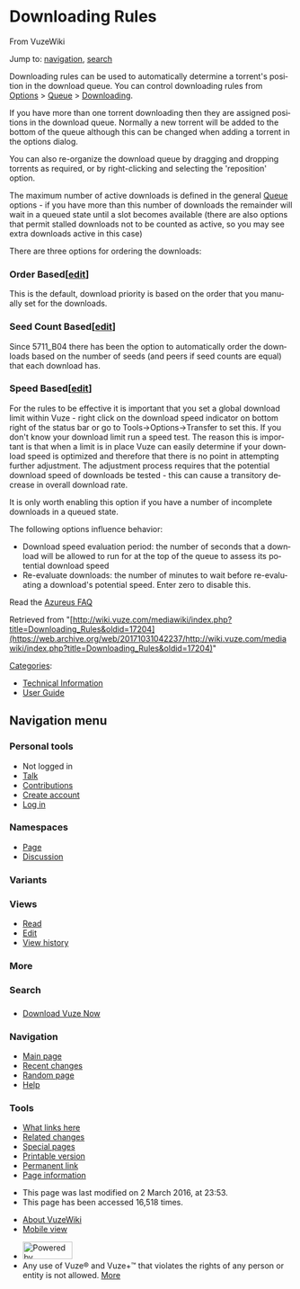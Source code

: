 <div id="mw-page-base" class="noprint">

</div>

<div id="mw-head-base" class="noprint">

</div>

<div id="content" class="mw-body" role="main">

<span id="top"></span>

<div class="mw-indicators">

</div>

# Downloading Rules

<div id="bodyContent" class="mw-body-content">

<div id="siteSub">

From VuzeWiki

</div>

<div id="contentSub">

</div>

<div id="jump-to-nav" class="mw-jump">

Jump to: [navigation](#mw-head), [search](#p-search)

</div>

<div id="mw-content-text" class="mw-content-ltr" lang="en" dir="ltr">

Downloading rules can be used to automatically determine a torrent's
position in the download queue. You can control downloading rules from
[Options](/web/20171031042237/http://wiki.vuze.com/w/UG_Options "UG Options")
\>
[Queue](/web/20171031042237/http://wiki.vuze.com/w/UG_Options#Queue_options "UG Options")
\>
[Downloading](/web/20171031042237/http://wiki.vuze.com/w/UG_Options#Downloading "UG Options").

If you have more than one torrent downloading then they are assigned
positions in the download queue. Normally a new torrent will be added to
the bottom of the queue although this can be changed when adding a
torrent in the options dialog.

You can also re-organize the download queue by dragging and dropping
torrents as required, or by right-clicking and selecting the
'reposition' option.

The maximum number of active downloads is defined in the general
[Queue](/web/20171031042237/http://wiki.vuze.com/w/UG_Options#Queue_options "UG Options")
options - if you have more than this number of downloads the remainder
will wait in a queued state until a slot becomes available (there are
also options that permit stalled downloads not to be counted as active,
so you may see extra downloads active in this case)

There are three options for ordering the downloads:

### <span id="Order_Based" class="mw-headline">Order Based</span><span class="mw-editsection"><span class="mw-editsection-bracket">\[</span>[edit](/web/20171031042237/http://wiki.vuze.com/mediawiki/index.php?title=Downloading_Rules&action=edit&section=1 "Edit section: Order Based")<span class="mw-editsection-bracket">\]</span></span>

This is the default, download priority is based on the order that you
manually set for the downloads.

### <span id="Seed_Count_Based" class="mw-headline">Seed Count Based</span><span class="mw-editsection"><span class="mw-editsection-bracket">\[</span>[edit](/web/20171031042237/http://wiki.vuze.com/mediawiki/index.php?title=Downloading_Rules&action=edit&section=2 "Edit section: Seed Count Based")<span class="mw-editsection-bracket">\]</span></span>

Since 5711_B04 there has been the option to automatically order the
downloads based on the number of seeds (and peers if seed counts are
equal) that each download has.

### <span id="Speed_Based" class="mw-headline">Speed Based</span><span class="mw-editsection"><span class="mw-editsection-bracket">\[</span>[edit](/web/20171031042237/http://wiki.vuze.com/mediawiki/index.php?title=Downloading_Rules&action=edit&section=3 "Edit section: Speed Based")<span class="mw-editsection-bracket">\]</span></span>

For the rules to be effective it is important that you set a global
download limit within Vuze - right click on the download speed indicator
on bottom right of the status bar or go to Tools->Options->Transfer to
set this. If you don't know your download limit run a speed test. The
reason this is important is that when a limit is in place Vuze can
easily determine if your download speed is optimized and therefore that
there is no point in attempting further adjustment. The adjustment
process requires that the potential download speed of downloads be
tested - this can cause a transitory decrease in overall download rate.

It is only worth enabling this option if you have a number of incomplete
downloads in a queued state.

The following options influence behavior:

-   Download speed evaluation period: the number of seconds that a
    download will be allowed to run for at the top of the queue to
    assess its potential download speed
-   Re-evaluate downloads: the number of minutes to wait before
    re-evaluating a download's potential speed. Enter zero to disable
    this.

<span class="small">Read the [Azureus
FAQ](/web/20171031042237/http://wiki.vuze.com/w/Azureus_FAQ "Azureus FAQ")</span>

</div>

<div class="printfooter">

Retrieved from
"[http://wiki.vuze.com/mediawiki/index.php?title=Downloading_Rules&oldid=17204](https://web.archive.org/web/20171031042237/http://wiki.vuze.com/mediawiki/index.php?title=Downloading_Rules&oldid=17204)"

</div>

<div id="catlinks" class="catlinks" mw="interface">

<div id="mw-normal-catlinks" class="mw-normal-catlinks">

[Categories](/web/20171031042237/http://wiki.vuze.com/w/Special:Categories "Special:Categories"):

-   [Technical
    Information](/web/20171031042237/http://wiki.vuze.com/w/Category:Technical_Information "Category:Technical Information")
-   [User
    Guide](/web/20171031042237/http://wiki.vuze.com/w/Category:User_Guide "Category:User Guide")

</div>

</div>

<div class="visualClear">

</div>

</div>

</div>

<div id="mw-navigation">

## Navigation menu

<div id="mw-head">

<div id="p-personal" role="navigation"
aria-labelledby="p-personal-label">

### Personal tools

-   <span id="pt-anonuserpage">Not logged in</span>
-   <span
    id="pt-anontalk">[Talk](/web/20171031042237/http://wiki.vuze.com/w/Special:MyTalk "Discussion about edits from this IP address [n]")</span>
-   <span
    id="pt-anoncontribs">[Contributions](/web/20171031042237/http://wiki.vuze.com/w/Special:MyContributions "A list of edits made from this IP address [y]")</span>
-   <span id="pt-createaccount">[Create
    account](/web/20171031042237/http://wiki.vuze.com/mediawiki/index.php?title=Special:CreateAccount&returnto=Downloading+Rules "You are encouraged to create an account and log in; however, it is not mandatory")</span>
-   <span id="pt-login">[Log
    in](/web/20171031042237/http://wiki.vuze.com/mediawiki/index.php?title=Special:UserLogin&returnto=Downloading+Rules "You are encouraged to log in; however, it is not mandatory [o]")</span>

</div>

<div id="left-navigation">

<div id="p-namespaces" class="vectorTabs" role="navigation"
aria-labelledby="p-namespaces-label">

### Namespaces

-   <span
    id="ca-nstab-main">[Page](/web/20171031042237/http://wiki.vuze.com/w/Downloading_Rules "View the content page [c]")</span>
-   <span
    id="ca-talk">[Discussion](/web/20171031042237/http://wiki.vuze.com/mediawiki/index.php?title=Talk:Downloading_Rules&action=edit&redlink=1 "Discussion about the content page [t]")</span>

</div>

<div id="p-variants" class="vectorMenu emptyPortlet" role="navigation"
aria-labelledby="p-variants-label">

### Variants[](#)

<div class="menu">

</div>

</div>

</div>

<div id="right-navigation">

<div id="p-views" class="vectorTabs" role="navigation"
aria-labelledby="p-views-label">

### Views

-   <span
    id="ca-view">[Read](/web/20171031042237/http://wiki.vuze.com/w/Downloading_Rules)</span>
-   <span
    id="ca-edit">[Edit](/web/20171031042237/http://wiki.vuze.com/mediawiki/index.php?title=Downloading_Rules&action=edit "Edit this page [e]")</span>
-   <span id="ca-history">[View
    history](/web/20171031042237/http://wiki.vuze.com/mediawiki/index.php?title=Downloading_Rules&action=history "Past revisions of this page [h]")</span>

</div>

<div id="p-cactions" class="vectorMenu emptyPortlet" role="navigation"
aria-labelledby="p-cactions-label">

### More[](#)

<div class="menu">

</div>

</div>

<div id="p-search" role="search">

### Search

<div id="simpleSearch">

</div>

</div>

</div>

</div>

<div id="mw-panel">

<div id="p-logo" role="banner">

<a href="/web/20171031042237/http://wiki.vuze.com/w/Main_Page" class="mw-wiki-logo" title="Visit the main page"></a>

</div>

<div id="p-" class="portal" role="navigation"
aria-labelledby="p--label">

### 

<div class="body">

-   <span id="n-Download-Vuze-Now">[Download Vuze
    Now](https://web.archive.org/web/20171031042237/http://www.vuze.com/download)</span>

</div>

</div>

<div id="p-navigation" class="portal" role="navigation"
aria-labelledby="p-navigation-label">

### Navigation

<div class="body">

-   <span id="n-mainpage-description">[Main
    page](/web/20171031042237/http://wiki.vuze.com/w/Main_Page "Visit the main page [z]")</span>
-   <span id="n-recentchanges">[Recent
    changes](/web/20171031042237/http://wiki.vuze.com/w/Special:RecentChanges "A list of recent changes in the wiki [r]")</span>
-   <span id="n-randompage">[Random
    page](/web/20171031042237/http://wiki.vuze.com/w/Special:Random "Load a random page [x]")</span>
-   <span
    id="n-help">[Help](https://web.archive.org/web/20171031042237/https://www.mediawiki.org/wiki/Special:MyLanguage/Help:Contents "The place to find out")</span>

</div>

</div>

<div id="p-tb" class="portal" role="navigation"
aria-labelledby="p-tb-label">

### Tools

<div class="body">

-   <span id="t-whatlinkshere">[What links
    here](/web/20171031042237/http://wiki.vuze.com/w/Special:WhatLinksHere/Downloading_Rules "A list of all wiki pages that link here [j]")</span>
-   <span id="t-recentchangeslinked">[Related
    changes](/web/20171031042237/http://wiki.vuze.com/w/Special:RecentChangesLinked/Downloading_Rules "Recent changes in pages linked from this page [k]")</span>
-   <span id="t-specialpages">[Special
    pages](/web/20171031042237/http://wiki.vuze.com/w/Special:SpecialPages "A list of all special pages [q]")</span>
-   <span id="t-print">[Printable
    version](/web/20171031042237/http://wiki.vuze.com/mediawiki/index.php?title=Downloading_Rules&printable=yes "Printable version of this page [p]")</span>
-   <span id="t-permalink">[Permanent
    link](/web/20171031042237/http://wiki.vuze.com/mediawiki/index.php?title=Downloading_Rules&oldid=17204 "Permanent link to this revision of the page")</span>
-   <span id="t-info">[Page
    information](/web/20171031042237/http://wiki.vuze.com/mediawiki/index.php?title=Downloading_Rules&action=info "More information about this page")</span>

</div>

</div>

</div>

</div>

<div id="footer" role="contentinfo">

-   <span id="footer-info-lastmod">This page was last modified on 2
    March 2016, at 23:53.</span>
-   <span id="footer-info-viewcount">This page has been accessed 16,518
    times.</span>

<!-- -->

-   <span id="footer-places-about">[About
    VuzeWiki](/web/20171031042237/http://wiki.vuze.com/w/VuzeWiki:About "VuzeWiki:About")</span>
-   <span
    id="footer-places-mobileview"><a href="https://web.archive.org/web/20171031042237/http://wiki.vuze.com/mediawiki/index.php?title=Downloading_Rules&amp;mobileaction=toggle_view_mobile" class="noprint stopMobileRedirectToggle">Mobile view</a></span>

<!-- -->

-   <span
    id="footer-poweredbyico">[<img src="/web/20171031042237im_/http://wiki.vuze.com/mediawiki/resources/assets/poweredby_mediawiki_88x31.png" srcset="/web/20171031042237im_/http://wiki.vuze.com/mediawiki/resources/assets/poweredby_mediawiki_132x47.png 1.5x, /web/20171031042237im_/http://wiki.vuze.com/mediawiki/resources/assets/poweredby_mediawiki_176x62.png 2x" width="88" height="31" alt="Powered by MediaWiki" />](//web.archive.org/web/20171031042237/http://www.mediawiki.org/)</span>
-   <span id="footer-analyticsystemsico">Any use of Vuze® and Vuze+™
    that violates the rights of any person or entity is not allowed.
    [More](https://web.archive.org/web/20171031042237/http://vuze.com/corp/legal.php)</span>

<div style="clear:both">

</div>

</div>
